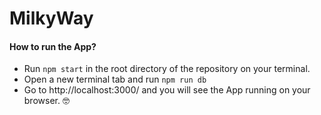# MilkyWay

#### How to run the App?

- Run `npm start` in the root directory of the repository on your terminal.
- Open a new terminal tab and run `npm run db` 
- Go to http://localhost:3000/ and you will see the App running on your browser. 🤓
